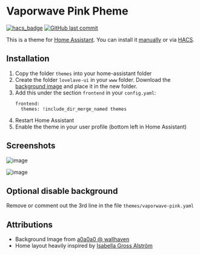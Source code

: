 # Vaporwave Pink Pheme
[![hacs_badge](https://img.shields.io/badge/HACS-Default-orange.svg)](https://github.com/custom-components/hacs)
[![GitHub last commit](https://img.shields.io/github/last-commit/linsvensson/vaporwave-pink-theme)](https://github.com/linsvensson/vaporwave-pink-theme)

This is a theme for [Home Assistant](https://www.home-assistant.io/). You can install it [manually](#installation) or via [HACS](https://hacs.xyz/).

## Installation
1. Copy the folder `themes` into your home-assistant folder
2. Create the folder `lovelave-ui` in your `www` folder. Download the [background image](https://github.com/linsvensson/vaporwave-pink-theme/raw/master/www/lovelace-ui/pink-with-mountains.jpg) and place it in the new folder.
3. Add this under the section `frontend` in your `config.yaml`:
    ```
    frontend:
      themes: !include_dir_merge_named themes
    ```
4. Restart Home Assistant
5. Enable the theme in your user profile (bottom left in Home Assistant)
 
## Screenshots
![image](https://user-images.githubusercontent.com/5594088/72549551-3511e500-3891-11ea-8806-1248dd50f523.PNG)

![image](https://user-images.githubusercontent.com/5594088/72549495-17dd1680-3891-11ea-8919-5fd18ff36a64.PNG)

## Optional disable background
Remove or comment out the 3rd line in the file `themes/vaporwave-pink.yaml`

## Attributions
- Background Image from [a0a0a0 @ wallhaven](https://whvn.cc/5wdj69)
- Home layout heavily inspired by [Isabella Gross Alström](https://isabellaalstrom.github.io/)